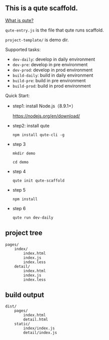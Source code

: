 ## This is a qute scaffold.

[What is qute?](https://github.com/hoperyy/qute-cli)

`qute-entry.js` is the file that qute runs scaffold.

`project-template/` is demo dir.

Supported tasks:

+   `dev-daily`: develop in daily environment
+   `dev-pre`: develop in pre environment
+   `dev-prod`: develop in prod environment
+   `build-daily`: build in daily environment
+   `build-pre`: build in pre environment
+   `build-prod`: build in prod environment

Quick Start:

+   step1: install Node.js（8.9.1+）

    https://nodejs.org/en/download/

+   step2: install qute

    `npm install qute-cli -g`

+   step 3

    `mkdir demo`

    `cd demo`
    
+   step 4

    `qute init qute-scaffold`

+   step 5

    ```
    npm install
    ```
    
+   step 6
    
    ```
    qute run dev-daily
    ```

## project tree

```
pages/
    index/
        index.html
        index.js
        index.less
    detail/
        index.html
        index.js
        index.less
```

## build output

```
dist/
    pages/
        index.html
        detail.html
    static/
        index/index.js
        detail/index.js
```